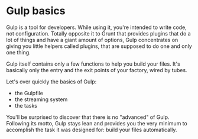 # Gulp basics

Gulp is a tool for developers. While using it, you're intended to write code, not configuration.
Totally opposite it to Grunt that provides plugins that do a lot of things and have a giant amount of options, 
Gulp concentrates on giving you little helpers called plugins, that are supposed to do one and only one thing.

Gulp itself contains only a few functions to help you build your files. It's basically only the entry and the exit points of your factory, wired by tubes.

Let's over quickly the basics of Gulp:
- the Gulpfile
- the streaming system
- the tasks

You'll be surprised to discover that there is no "advanced" of Gulp.
Following its motto, Gulp stays lean and provides you the very minimum to accomplish the task it was designed for:
build your files automatically.

